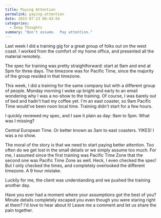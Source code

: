 ```yaml
---
title: Paying Attention
permalink: paying-attention
date: 2015-07-23 06:43:54
categories:
  - Deep Thoughts
summary: "Don't assume.  Pay attention."
---
```


Last week I did a training gig for a great group of folks out on the west coast.  I worked from the comfort of my home office, and presented all the material remotely.  

The spec for training was pretty straightforward:  start at 9am and end at 5pm for three days.  The timezone was for Pacific Time, since the majority of the group resided in that timezone.

This week, I did a training for the same company but with a different group of people.  Monday morning I woke up bright and early to an email wondering why I was a no-show to the training.  Of course, I was barely out of bed and hadn't had my coffee yet.  I'm an east coaster, so 9am Pacific Time would've been noon local time.  Training didn't start for a few hours.

I quickly reviewed my spec, and I saw it plain as day: 9am to 5pm.  What was I missing?

Central European Time.  Or better known as 3am to east coasters.  YIKES!  I was a no show.

The moral of the story is that we need to start paying better attention.  Too often do we get lost in the small details or we simply assume too much.  For me, I assumed since the first training was Pacific Time Zone that the second one was Pacific Time Zone as well.  Heck, I even checked the spec!  But I only checked the times, and completely overlooked the different timezone.  A 9 hour mistake.

Luckily for me, the client was understanding and we pushed the training another day.

Have you ever had a moment where your assumptions got the best of you?  Minute details completely escaped you even though you were staring right at them?  I'd love to hear about it!  Leave me a comment and let us share the pain together.